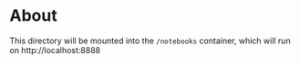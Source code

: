
# About

This directory will be mounted into the `/notebooks` container, which will run on http://localhost:8888 
